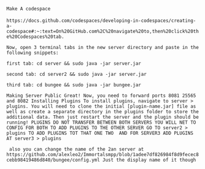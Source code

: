` Make A codespace `
<br>
<br>
`https://docs.github.com/codespaces/developing-in-codespaces/creating-a-codespace#:~:text=On%20GitHub.com%2C%20navigate%20to,then%20click%20the%20Codespaces%20tab.`

`Now, open 3 terminal tabs in the new server directory and paste in the following snippets:`

`first tab: cd server && sudo java -jar server.jar`

`second tab: cd server2 && sudo java -jar server.jar`

`third tab: cd bungee && sudo java -jar bungee.jar`


`Making Server Public
Great! Now, you need to forward ports 8081 25565 and 8082
Installing Plugins
To install plugins, navigate to server > plugins. You will need to clone the initial [plugin-name.jar] file as well as create a separate directory in the plugins folder to store the additional data. Then just restart the server and the plugin should be running! PLUGINS DO NOT TRANSFER BETWEEN BOTH SERVERS YOU WILL NET TO CONFIG FOR BOTH TO ADD PLUGINS TO THE OTHER SERVER GO TO server2 > plugins TO ADD PLUGINS TOT THAT ONE TWO  AND FOR SERVER3
ADD PLUGINS AT server3 > plugins `

` also you can change the name of the 2an server at https://github.com/alexleo2/Immortalsmpp/blob/1adee7df826984f8d9fecec8cebb98419486d840/bungee/config.yml Just the display name of it though`
